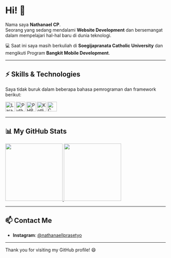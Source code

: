 # Hi! 👋

Nama saya **Nathanael CP**.<br>
Seorang yang sedang mendalami **Website Development** dan bersemangat dalam mempelajari hal-hal baru di dunia teknologi.

💻 Saat ini saya masih berkuliah di **Soegijapranata Catholic University** dan mengikuti Program **Bangkit Mobile Development**.

---

## ⚡ Skills & Technologies
Saya tidak buruk dalam beberapa bahasa pemrograman dan framework berikut:

  <!-- Laravel -->
  <a href="https://laravel.com/"><img align="left" alt="Laravel" title="Laravel" width="30px" src="https://cdn.worldvectorlogo.com/logos/laravel-2.svg" /></a>
  
  <!-- Python -->
  <a href="https://www.python.org/"><img align="left" alt="Python" title="Python" width="30px" src="https://cdn.worldvectorlogo.com/logos/python-5.svg" /></a>
  
  <!-- PHP -->
  <a href="https://www.php.net/"><img align="left" alt="PHP" title="PHP" width="30px" src="https://upload.wikimedia.org/wikipedia/commons/2/27/PHP-logo.svg" /></a>
  
  <!-- Kotlin -->
  <a href="https://kotlinlang.org/"><img align="left" alt="Kotlin" title="Kotlin" width="30px" src="https://upload.wikimedia.org/wikipedia/commons/7/74/Kotlin_Icon.png" /></a>
  
  <!-- C -->
  <a href="#"><img align="left" alt="C" title="C" width="30px" src="https://upload.wikimedia.org/wikipedia/commons/1/18/C_Programming_Language.svg" /></a>

<br><br>

---

## 📊 My GitHub Stats

<p align="left">
<a href="https://github.com/penuliscode">
  <img height="180em" src="https://github-readme-stats-eight-theta.vercel.app/api?username=penuliscode&show_icons=true&theme=algolia&include_all_commits=true&count_private=true"/>
  <img height="180em" src="https://github-readme-stats-eight-theta.vercel.app/api/top-langs/?username=penuliscode&layout=compact&theme=algolia"/>
</a>
</p>

---

## 📫 Contact Me
- **Instagram**: [@nathanaellprasetyo](https://www.instagram.com/nathanaellprasetyo/) <br>

---

Thank you for visiting my GitHub profile! 😄

